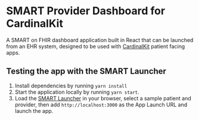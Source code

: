 # SMART Provider Dashboard for CardinalKit

A SMART on FHIR dashboard application built in React that can be launched from an EHR system, designed to be used with [CardinalKit](https://cardinalkit.org/) patient facing apps.

## Testing the app with the SMART Launcher

1. Install dependencies by running `yarn install`
2. Start the application locally by running `yarn start`.
3. Load the [SMART Launcher](http://launch.smarthealthit.org) in your browser, select a sample patient and provider, then add `http://localhost:3000` as the App Launch URL and launch the app.
